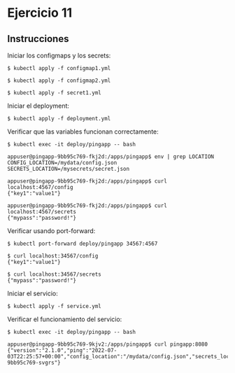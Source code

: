 # Ejercicio 11

## Instrucciones

Iniciar los configmaps y los secrets:

`$ kubectl apply -f configmap1.yml`

`$ kubectl apply -f configmap2.yml`

`$ kubectl apply -f secret1.yml`

Iniciar el deployment:

`$ kubectl apply -f deployment.yml`

Verificar que las variables funcionan correctamente:

`$ kubectl exec -it deploy/pingapp -- bash`

```
appuser@pingapp-9bb95c769-fkj2d:/apps/pingapp$ env | grep LOCATION
CONFIG_LOCATION=/mydata/config.json
SECRETS_LOCATION=/mysecrets/secret.json

appuser@pingapp-9bb95c769-fkj2d:/apps/pingapp$ curl localhost:4567/config
{"key1":"value1"}

appuser@pingapp-9bb95c769-fkj2d:/apps/pingapp$ curl localhost:4567/secrets
{"mypass":"password!"}
```

Verificar usando port-forward:

`$ kubectl port-forward deploy/pingapp 34567:4567`

```
$ curl localhost:34567/config
{"key1":"value1"}

$ curl localhost:34567/secrets
{"mypass":"password!"}
```

Iniciar el servicio:

`$ kubectl apply -f service.yml`

Verificar el funcionamiento del servicio:

`$ kubectl exec -it deploy/pingapp -- bash`

```
appuser@pingapp-9bb95c769-9kjv2:/apps/pingapp$ curl pingapp:8080
{"version":"2.1.0","ping":"2022-07-03T22:25:57+00:00","config_location":"/mydata/config.json","secrets_location":"/mysecrets/secret.json","host":"pingapp-9bb95c769-svgrs"}
```
